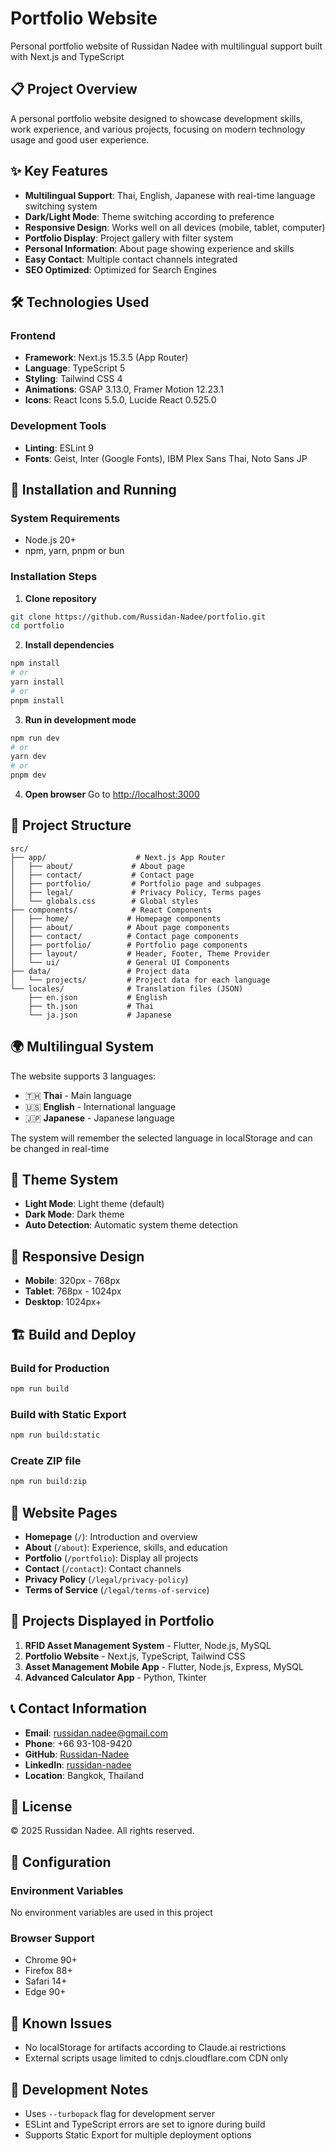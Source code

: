 # Portfolio Website

Personal portfolio website of Russidan Nadee with multilingual support built with Next.js and TypeScript

## 📋 Project Overview

A personal portfolio website designed to showcase development skills, work experience, and various projects, focusing on modern technology usage and good user experience.

## ✨ Key Features

- **Multilingual Support**: Thai, English, Japanese with real-time language switching system
- **Dark/Light Mode**: Theme switching according to preference
- **Responsive Design**: Works well on all devices (mobile, tablet, computer)
- **Portfolio Display**: Project gallery with filter system
- **Personal Information**: About page showing experience and skills
- **Easy Contact**: Multiple contact channels integrated
- **SEO Optimized**: Optimized for Search Engines

## 🛠 Technologies Used

### Frontend
- **Framework**: Next.js 15.3.5 (App Router)
- **Language**: TypeScript 5
- **Styling**: Tailwind CSS 4
- **Animations**: GSAP 3.13.0, Framer Motion 12.23.1
- **Icons**: React Icons 5.5.0, Lucide React 0.525.0

### Development Tools
- **Linting**: ESLint 9
- **Fonts**: Geist, Inter (Google Fonts), IBM Plex Sans Thai, Noto Sans JP

## 🚀 Installation and Running

### System Requirements
- Node.js 20+ 
- npm, yarn, pnpm or bun

### Installation Steps

1. **Clone repository**
```bash
git clone https://github.com/Russidan-Nadee/portfolio.git
cd portfolio
```

2. **Install dependencies**
```bash
npm install
# or
yarn install
# or
pnpm install
```

3. **Run in development mode**
```bash
npm run dev
# or
yarn dev
# or
pnpm dev
```

4. **Open browser**
Go to [http://localhost:3000](http://localhost:3000)

## 📁 Project Structure

```
src/
├── app/                    # Next.js App Router
│   ├── about/             # About page
│   ├── contact/           # Contact page  
│   ├── portfolio/         # Portfolio page and subpages
│   ├── legal/             # Privacy Policy, Terms pages
│   └── globals.css        # Global styles
├── components/            # React Components
│   ├── home/             # Homepage components
│   ├── about/            # About page components
│   ├── contact/          # Contact page components
│   ├── portfolio/        # Portfolio page components
│   ├── layout/           # Header, Footer, Theme Provider
│   └── ui/               # General UI Components
├── data/                 # Project data
│   └── projects/         # Project data for each language
└── locales/              # Translation files (JSON)
    ├── en.json           # English
    ├── th.json           # Thai
    └── ja.json           # Japanese
```

## 🌍 Multilingual System

The website supports 3 languages:
- 🇹🇭 **Thai** - Main language
- 🇺🇸 **English** - International language  
- 🇯🇵 **Japanese** - Japanese language

The system will remember the selected language in localStorage and can be changed in real-time

## 🎨 Theme System

- **Light Mode**: Light theme (default)
- **Dark Mode**: Dark theme
- **Auto Detection**: Automatic system theme detection

## 📱 Responsive Design

- **Mobile**: 320px - 768px
- **Tablet**: 768px - 1024px  
- **Desktop**: 1024px+

## 🏗 Build and Deploy

### Build for Production
```bash
npm run build
```

### Build with Static Export
```bash
npm run build:static
```

### Create ZIP file
```bash
npm run build:zip
```

## 📄 Website Pages

- **Homepage** (`/`): Introduction and overview
- **About** (`/about`): Experience, skills, and education
- **Portfolio** (`/portfolio`): Display all projects
- **Contact** (`/contact`): Contact channels
- **Privacy Policy** (`/legal/privacy-policy`)
- **Terms of Service** (`/legal/terms-of-service`)

## 🎯 Projects Displayed in Portfolio

1. **RFID Asset Management System** - Flutter, Node.js, MySQL
2. **Portfolio Website** - Next.js, TypeScript, Tailwind CSS  
3. **Asset Management Mobile App** - Flutter, Node.js, Express, MySQL
4. **Advanced Calculator App** - Python, Tkinter

## 📞 Contact Information

- **Email**: russidan.nadee@gmail.com
- **Phone**: +66 93-108-9420
- **GitHub**: [Russidan-Nadee](https://github.com/Russidan-Nadee)
- **LinkedIn**: [russidan-nadee](https://www.linkedin.com/in/russidan-nadee-1734a2352/)
- **Location**: Bangkok, Thailand

## 📜 License

© 2025 Russidan Nadee. All rights reserved.

## 🔧 Configuration

### Environment Variables
No environment variables are used in this project

### Browser Support
- Chrome 90+
- Firefox 88+
- Safari 14+
- Edge 90+

## 🐛 Known Issues

- No localStorage for artifacts according to Claude.ai restrictions
- External scripts usage limited to cdnjs.cloudflare.com CDN only

## 🚧 Development Notes

- Uses `--turbopack` flag for development server
- ESLint and TypeScript errors are set to ignore during build
- Supports Static Export for multiple deployment options
